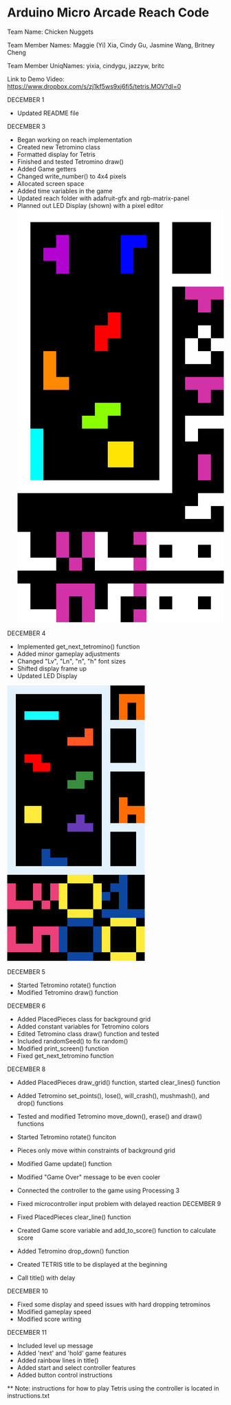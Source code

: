 # Arduino Micro Arcade Reach Code
Team Name: Chicken Nuggets

Team Member Names: Maggie (Yi) Xia, Cindy Gu, Jasmine Wang, Britney Cheng

Team Member UniqNames: yixia, cindygu, jazzyw, britc

Link to Demo Video: https://www.dropbox.com/s/zj1kf5ws9xj6fi5/tetris.MOV?dl=0

DECEMBER 1
- Updated README file

DECEMBER 3
- Began working on reach implementation
- Created new Tetromino class
- Formatted display for Tetris
- Finished and tested Tetromino draw()
- Added Game getters
- Changed write_number() to 4x4 pixels
- Allocated screen space
- Added time variables in the game
- Updated reach folder with adafruit-gfx and rgb-matrix-panel
- Planned out LED Display (shown) with a pixel editor
 ![](../images/LED%20Display%20Plan.png)

DECEMBER 4
- Implemented get_next_tetromino() function
- Added minor gameplay adjustments
- Changed "Lv", "Ln", "n", "h" font sizes
- Shifted display frame up
- Updated LED Display

![](../images/Updated%20Tetris%20LED%20Display.png)

DECEMBER 5
- Started Tetromino rotate() function
- Modified Tetromino draw() function

DECEMBER 6
- Added PlacedPieces class for background grid
- Added constant variables for Tetromino colors
- Edited Tetromino class draw() function and tested
- Included randomSeed() to fix random()
- Modified print_screen() function
- Fixed get_next_tetromino function

DECEMBER 8
- Added PlacedPieces draw_grid() function, started clear_lines() function
- Added Tetromino set_points(), lose(), will_crash(), mushmash(), and drop() functions
- Tested and modified Tetromino move_down(), erase() and draw() functions
- Started Tetromino rotate() funciton
- Pieces only move within constraints of background grid
- Modified Game update() function
- Modified "Game Over" message to be even cooler
- Connected the controller to the game using Processing 3
- Fixed microcontroller input problem with delayed reaction
DECEMBER 9

- Fixed PlacedPieces clear_line() function
- Created Game score variable and add_to_score() function to calculate score
- Added Tetromino drop_down() function
- Created TETRIS title to be displayed at the beginning
- Call title() with delay

DECEMBER 10
- Fixed some display and speed issues with hard dropping tetrominos
- Modified gameplay speed
- Modified score writing

DECEMBER 11
- Included level up message
- Added 'next' and 'hold' game features
- Added rainbow lines in title()
- Added start and select controller features
- Added button control instructions

** Note: instructions for how to play Tetris using the controller is located in instructions.txt
